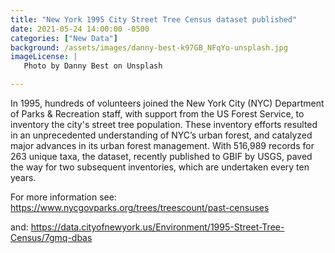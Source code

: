```yaml
---
title: "New York 1995 City Street Tree Census dataset published"
date: 2021-05-24 14:00:00 -0500
categories: ["New Data"]
background: /assets/images/danny-best-k97GB_NFqYo-unsplash.jpg
imageLicense: |
   Photo by Danny Best on Unsplash

--- 
```


In 1995, hundreds of volunteers joined the New York City (NYC) Department of Parks & Recreation staff, with support from the US Forest Service, to inventory the city's street tree population. These inventory efforts resulted in an unprecedented understanding of NYC’s urban forest, and catalyzed major advances in its urban forest management. With 516,989 records for 263 unique taxa, the dataset, recently published to GBIF by USGS, paved the way for two subsequent inventories, which are undertaken every ten years.

For more information see: https://www.nycgovparks.org/trees/treescount/past-censuses

and: https://data.cityofnewyork.us/Environment/1995-Street-Tree-Census/7gmq-dbas